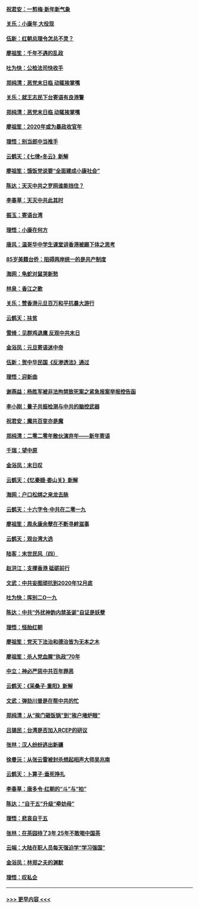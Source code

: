 #### [祝君安：一剪梅‧新年新气象](../pages/nsc993/n11776340.md?t=01082355) 
#### [关乐：小康年 大役现](../pages/nsc993/n11774213.md?t=01082355) 
#### [伍新：红朝总理令怎总不灵？](../pages/nsc993/n11770813.md?t=01082355) 
#### [廖祖笙：千年不遇的乱政](../pages/nsc993/n11770373.md?t=01082355) 
#### [吐为快：公检法司快收手](../pages/nsc993/n11770359.md?t=01082355) 
#### [郑纯清：恶党末日临 动辄挨掌嘴](../pages/nsc993/n11769912.md?t=01082355) 
#### [关乐：就王志民下台寄语有良港警](../pages/nsc993/n11769903.md?t=01082355) 
#### [郑纯清：恶党末日临 动辄挨掌嘴](../pages/nsc993/n11769356.md?t=01082355) 
#### [廖祖笙：2020年或为暴政收官年](../pages/nsc993/n11768216.md?t=01082355) 
#### [理悟：别当郎中当推手](../pages/nsc993/n11768243.md?t=01082355) 
#### [云鹤天：《七律▪冬云》新解](../pages/nsc993/n11768204.md?t=01082355) 
#### [廖祖笙：饿饭党说要“全面建成小康社会”](../pages/nsc993/n11767482.md?t=01082355) 
#### [陈达：天灭中共之罗网谁能挡住？](../pages/nsc993/n11767465.md?t=01082355) 
#### [李春草：天灭中共此其时](../pages/nsc993/n11767452.md?t=01082355) 
#### [振玉：寄语台湾](../pages/nsc993/n11767432.md?t=01082355) 
#### [理悟：小康在何方](../pages/nsc993/n11767394.md?t=01082355) 
#### [唐风：温哥华中学生课堂讲香港被踢下体之思考](../pages/nsc993/n11766848.md?t=01082355) 
#### [85岁美籍台侨：阻碍两岸统一的是共产制度](../pages/nsc993/n11765043.md?t=01082355) 
#### [海网：龟蛇对鼠哭新愁](../pages/nsc993/n11764895.md?t=01082355) 
#### [林泉：香江之歌](../pages/nsc993/n11764415.md?t=01082355) 
#### [关乐：赞香港元旦百万和平抗暴大游行](../pages/nsc993/n11764382.md?t=01082355) 
#### [云鹤天：扶贫](../pages/nsc993/n11764245.md?t=01082355) 
#### [雪绮：见群鸡退鹰  反观中共末日](../pages/nsc993/n11762112.md?t=01082355) 
#### [金浴凤：元旦寄语迷中帝](../pages/nsc993/n11761788.md?t=01082355) 
#### [伍新：贺中华民国《反渗透法》通过](../pages/nsc993/n11761994.md?t=01082355) 
#### [理悟：迎新曲](../pages/nsc993/n11761152.md?t=01082355) 
#### [谢燕益：杨胜军被非法拘禁致死案之紧急报案举报控告函](../pages/nsc993/n11756134.md?t=01082355) 
#### [李小刚：量子共振检测与中共的脑控武器](../pages/nsc993/n11754518.md?t=01082355) 
#### [祝君安：魔共百变亦是魔](../pages/nsc993/n11754469.md?t=01082355) 
#### [郑纯清：二零二零年散伙演弃年——新年寄语](../pages/nsc993/n11754195.md?t=01082355) 
#### [千瑞：望中原](../pages/nsc993/n11754159.md?t=01082355) 
#### [金浴凤：末日叹](../pages/nsc993/n11752359.md?t=01082355) 
#### [云鹤天：《忆秦娥‧娄山关》新解](../pages/nsc993/n11752348.md?t=01082355) 
#### [海网：户口松绑之来龙去脉](../pages/nsc993/n11752328.md?t=01082355) 
#### [云鹤天：十六字令‧中共在二零一九](../pages/nsc993/n11752305.md?t=01082355) 
#### [廖祖笙：周永康余孽在不断寻衅滋事](../pages/nsc993/n11751013.md?t=01082355) 
#### [云鹤天：观台湾大选](../pages/nsc993/n11751007.md?t=01082355) 
#### [陆客：末世民风（四）](../pages/nsc993/n11749203.md?t=01082355) 
#### [赵洪江：支撑香港 砥砺前行](../pages/nsc993/n11748482.md?t=01082355) 
#### [文武：中共妄图顽抗到2020年12月底](../pages/nsc993/n11748446.md?t=01082355) 
#### [吐为快：挥别二O一九](../pages/nsc993/n11748411.md?t=01082355) 
#### [陈达：中共“外扰神韵内禁圣诞”自证是妖孽](../pages/nsc993/n11748226.md?t=01082355) 
#### [理悟：怪胎红朝](../pages/nsc993/n11748206.md?t=01082355) 
#### [廖祖笙：党天下法治和德治皆为无本之木](../pages/nsc993/n11748135.md?t=01082355) 
#### [廖祖笙：杀人党血腥“执政”70年](../pages/nsc993/n11745144.md?t=01082355) 
#### [中立：神必严惩中共百年罪恶](../pages/nsc993/n11744970.md?t=01082355) 
#### [云鹤天：《采桑子‧重阳》新解](../pages/nsc993/n11744948.md?t=01082355) 
#### [文武：弹劾川普是在帮中共的忙](../pages/nsc993/n11744758.md?t=01082355) 
#### [郑纯清：从“挨门砸饭锅”到“挨户堵炉眼”](../pages/nsc993/n11744745.md?t=01082355) 
#### [吕锡民：台湾是否加入RCEP的研议](../pages/nsc993/n11744701.md?t=01082355) 
#### [张林：汉人纷纷逃出新疆](../pages/nsc993/n11743530.md?t=01082355) 
#### [徐曼沅：从张云雷被封杀想起相声大师吴兆南](../pages/nsc993/n11741816.md?t=01082355) 
#### [云鹤天：卜算子‧垂死挣扎](../pages/nsc993/n11739956.md?t=01082355) 
#### [李春草：唐多令‧红朝的“斗”与“拍”](../pages/nsc993/n11739830.md?t=01082355) 
#### [陈达：“自干五”升级“牵妨母”](../pages/nsc993/n11739724.md?t=01082355) 
#### [理悟：悲哀自干五](../pages/nsc993/n11739547.md?t=01082355) 
#### [张林：在茶园待了3年 25年不敢喝中国茶](../pages/nsc993/n11739240.md?t=01082355) 
#### [云端：大陆在职人员每天强迫学“学习强国”](../pages/nsc993/n11738735.md?t=01082355) 
#### [金浴凤：林郑之夫的渊默](../pages/nsc993/n11737735.md?t=01082355) 
#### [理悟：叹私企](../pages/nsc993/n11737715.md?t=01082355) 

----
#### [ >>> 更早内容 <<< ](../indexes/nsc993-earlier.md)
